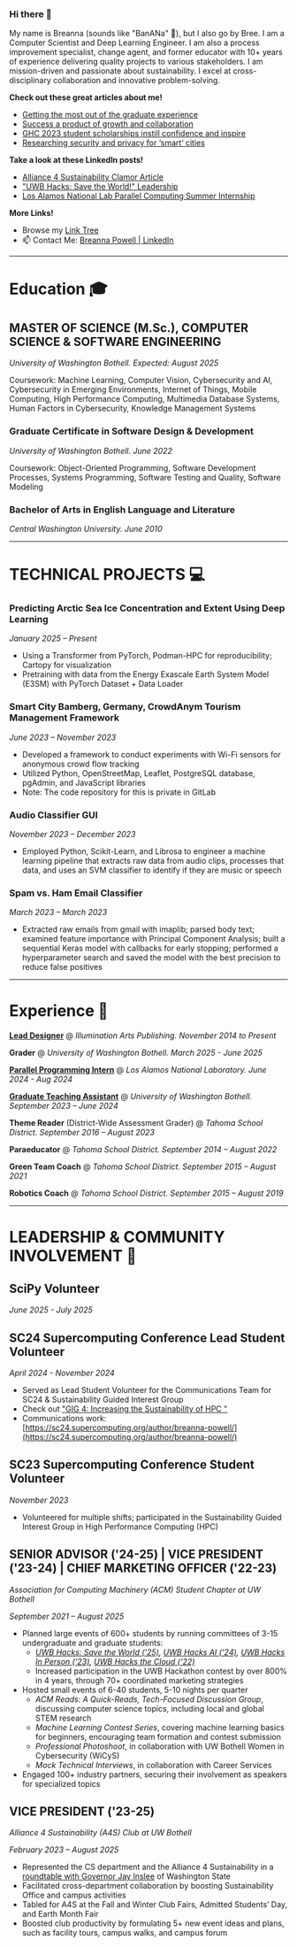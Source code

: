 ### Hi there 👋

My name is Breanna (sounds like "BanANa" 🍌), but I also go by Bree. I am a Computer Scientist and Deep Learning Engineer. I am also a process improvement specialist, change agent, and former educator with 10+ years of experience delivering quality projects to various stakeholders. I am mission-driven and passionate about sustainability. I excel at cross-disciplinary collaboration and innovative problem-solving.

**Check out these great articles about me!**
* [Getting the most out of the graduate experience](https://www.uwb.edu/news/2024/12/06/how-to-get-the-most-out-of-the-graduate-experience)
* [Success a product of growth and collaboration](https://www.uwb.edu/news/2024/05/24/success-a-product-of-growth-and-collaboration)
* [GHC 2023 student scholarships instill confidence and inspire](https://www.uwb.edu/stem/news/2023/12/08/ghc-2023-student-scholarships-instill-confidence-and-inspire)
* [Researching security and privacy for ‘smart’ cities ](https://www.uwb.edu/news/2023/10/13/researching-security-and-privacy-for-smart-cities)

**Take a look at these LinkedIn posts!**
* [Alliance 4 Sustainability Clamor Article](https://www.linkedin.com/feed/update/urn:li:activity:7338648654120988672)
* ["UWB Hacks: Save the World!" Leadership](https://www.linkedin.com/posts/breanna-powell-wa_uwbhacks-uwbhackssavetheworld-uwbhacks2025-activity-7324697931041660928-C8YW?utm_source=share&utm_medium=member_desktop&rcm=ACoAABAojGsBv_rFecqzmTbOqNBk_dzHuXUWH0k)
* [Los Alamos National Lab Parallel Computing Summer Internship](https://www.linkedin.com/posts/breanna-powell-wa_lanl-landofenchantment-parallelcomputing-activity-7217745698836951040-xRXh?utm_source=share&utm_medium=member_desktop&rcm=ACoAABAojGsBv_rFecqzmTbOqNBk_dzHuXUWH0k)

**More Links!**
* Browse my [Link Tree](https://linktr.ee/breanna_powell)
* 📫 Contact Me: [Breanna Powell | LinkedIn](https://www.linkedin.com/in/breanna-powell-wa/)

---
# Education 🎓
## MASTER OF SCIENCE (M.Sc.), COMPUTER SCIENCE & SOFTWARE ENGINEERING
_University of Washington Bothell. Expected: August 2025_

Coursework: Machine Learning, Computer Vision, Cybersecurity and AI, Cybersecurity in Emerging Environments, Internet of Things, Mobile Computing, High Performance Computing, Multimedia Database Systems,  Human Factors in Cybersecurity, Knowledge Management Systems

### Graduate Certificate in Software Design & Development
_University of Washington Bothell. June 2022_

Coursework: Object-Oriented Programming, Software Development Processes, Systems Programming, Software Testing and Quality, Software Modeling

### Bachelor of Arts in English Language and Literature
_Central Washington University. June 2010_

---

# TECHNICAL PROJECTS 💻

### Predicting Arctic Sea Ice Concentration and Extent Using Deep Learning
_January 2025 – Present_
* Using a Transformer from PyTorch, Podman-HPC for reproducibility; Cartopy for visualization
* Pretraining with data from the Energy Exascale Earth System Model (E3SM) with PyTorch Dataset + Data Loader

### Smart City Bamberg, Germany, CrowdAnym Tourism Management Framework 
_June 2023 – November 2023_
* Developed a framework to conduct experiments with Wi-Fi sensors for anonymous crowd flow tracking
* Utilized Python, OpenStreetMap, Leaflet, PostgreSQL database, pgAdmin, and JavaScript libraries
* Note: The code repository for this is private in GitLab

### Audio Classifier GUI
_November 2023 – December 2023_
* Employed Python, Scikit-Learn, and Librosa to engineer a machine learning pipeline that extracts raw data from audio clips, processes that data, and uses an SVM classifier to identify if they are music or speech

### Spam vs. Ham Email Classifier
_March 2023 – March 2023_
* Extracted raw emails from gmail with imaplib; parsed body text; examined feature importance with Principal Component Analysis; built a sequential Keras model with callbacks for early stopping; performed a hyperparameter search and saved the model with the best precision to reduce false positives

---
# Experience 💼

[**Lead Designer**](https://tinyurl.com/B-P-Design-Portfolio) @ _Illumination Arts Publishing. November 2014 to Present_

**Grader** @ _University of Washington Bothell. March 2025 - June 2025_

**[Parallel Programming Intern](https://www.lanl.gov/engage/organizations/xcp/parallel-computing-summer-research-internship)** @ _Los Alamos National Laboratory. June 2024 - Aug 2024_

**[Graduate Teaching Assistant](https://www.uwb.edu/stem/graduate/gcsdd)** @ _University of Washington Bothell. September 2023 – June 2024_

**Theme Reader** (District-Wide Assessment Grader) @ _Tahoma School District. September 2016 – August 2023_

**Paraeducator** @ _Tahoma School District. September 2014 – August 2022_

**Green Team Coach** @ _Tahoma School District. September 2015 – August 2021_

**Robotics Coach** @ _Tahoma School District. September 2015 – August 2019_                  

---
# LEADERSHIP & COMMUNITY INVOLVEMENT 💖
## SciPy Volunteer
_June 2025 - July 2025_

## SC24 Supercomputing Conference Lead Student Volunteer
_April 2024 - November 2024_
* Served as Lead Student Volunteer for the Communications Team for SC24 & Sustainability Guided Interest Group
* Check out ["GIG 4: Increasing the Sustainability of HPC
 "](https://sc24.supercomputing.org/students/guided-interest-groups/)
* Communications work: [https://sc24.supercomputing.org/author/breanna-powell/](https://sc24.supercomputing.org/author/breanna-powell/)

## SC23 Supercomputing Conference Student Volunteer
_November 2023_
* Volunteered for multiple shifts; participated in the Sustainability Guided Interest Group in High Performance Computing (HPC)

## SENIOR ADVISOR ('24-25) | VICE PRESIDENT ('23-24) | CHIEF MARKETING OFFICER ('22-23) 
_Association for Computing Machinery (ACM) Student Chapter at UW Bothell_

_September 2021 – August 2025_

* Planned large events of 600+ students by running committees of 3-15 undergraduate and graduate students:
  * _[UWB Hacks: Save the World ('25)](https://www.uwbhacks.com/), [UWB Hacks AI (‘24)](https://uwb-hacks-ai.devpost.com/), [UWB Hacks In Person (‘23)](https://uwb-acm-hacks-in-person.devpost.com/), [UWB Hacks the Cloud (‘22)](https://uwb-hacks-the-cloud.devpost.com/)_
  * Increased participation in the UWB Hackathon contest by over 800% in 4 years, through 70+ coordinated marketing strategies
* Hosted small events of 6-40 students, 5-10 nights per quarter
  * _ACM Reads: A Quick-Reads, Tech-Focused Discussion Group_, discussing computer science topics, including local and global STEM research
  * _Machine Learning Contest Series_, covering machine learning basics for beginners, encouraging team formation and contest submission
  * _Professional Photoshoot_, in collaboration with UW Bothell Women in Cybersecurity (WiCyS)
  * _Mock Technical Interviews_, in collaboration with Career Services
* Engaged 100+ industry partners, securing their involvement as speakers for specialized topics

## VICE PRESIDENT ('23-25)
_Alliance 4 Sustainability (A4S) Club at UW Bothell_

_February 2023 – August 2025_

* Represented the CS department and the Alliance 4 Sustainability in a [roundtable with Governor Jay Inslee](https://www.instagram.com/p/C2lZJf-RkSy/?utm_source=ig_web_copy_link) of Washington State
* Facilitated cross-department collaboration by boosting Sustainability Office and campus activities
* Tabled for A4S at the Fall and Winter Club Fairs, Admitted Students’ Day, and Earth Month Fair
* Boosted club productivity by formulating 5+ new event ideas and plans, such as facility tours, campus walks, and campus forum
